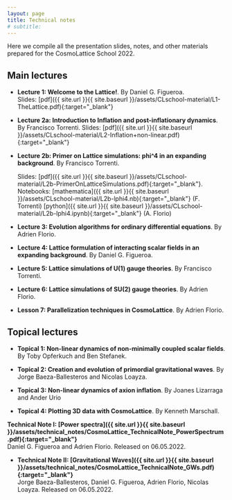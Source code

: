 ```yaml
---
layout: page
title: Technical notes
# subtitle:
---
```


Here we compile all the presentation slides, notes, and other materials prepared for the CosmoLattice School 2022.

## Main lectures

- **Lecture 1: Welcome to the Lattice!**. By Daniel G. Figueroa.<br>
   Slides: [pdf]({{ site.url }}{{ site.baseurl }}/assets/CLschool-material/L1-TheLattice.pdf){:target="_blank"}   

- **Lecture 2a: Introduction to Inflation and post-inflationary dynamics**. By Francisco Torrenti.
   Slides: [pdf]({{ site.url }}{{ site.baseurl }}/assets/CLschool-material/L2-Inflation+non-linear.pdf){:target="_blank"}   

- **Lecture 2b: Primer on Lattice simulations: phi^4 in an expanding background**. By Francisco Torrenti.
   
   Slides: [pdf]({{ site.url }}{{ site.baseurl }}/assets/CLschool-material/L2b-PrimerOnLatticeSimulations.pdf){:target="_blank"}.
   Notebooks: [mathematica]({{ site.url }}{{ site.baseurl }}/assets/CLschool-material/L2b-lphi4.nb){:target="_blank"} (F. Torrenti)
    	      [python]({{ site.url }}{{ site.baseurl }}/assets/CLschool-material/L2b-lphi4.ipynb){:target="_blank"} (A. Florio)

- **Lecture 3: Evolution algorithms for ordinary differential equations**. By Adrien Florio.

- **Lecture 4: Lattice formulation of interacting scalar fields in an expanding background**. By Daniel G. Figueroa.

- **Lecture 5: Lattice simulations of U(1) gauge theories**. By Francisco Torrenti.

- **Lecture 6: Lattice simulations of SU(2) gauge theories**. By Adrien Florio.

- **Lesson 7: Parallelization techniques in CosmoLattice**. By Adrien Florio.

## Topical lectures

- **Topical 1: Non-linear dynamics of non-minimally coupled scalar fields**. By Toby Opferkuch and Ben Stefanek.

- **Topical 2: Creation and evolution of primordial gravitational waves**. By Jorge Baeza-Ballesteros and Nicolas Loayza.

- **Topical 3: Non-linear dynamics of axion inflation**. By Joanes Lizarraga and Ander Urio

- **Topical 4: Plotting 3D data with CosmoLattice**. By Kenneth Marschall.

**Technical Note I: [Power spectra]({{ site.url }}{{ site.baseurl }}/assets/technical_notes/CosmoLattice_TechnicalNote_PowerSpectrum.pdf){:target="_blank"}**<br>
  Daniel G. Figueroa and Adrien Florio. Released on 06.05.2022.

- **Technical Note II: [Gravitational Waves]({{ site.url }}{{ site.baseurl }}/assets/technical_notes/CosmoLattice_TechnicalNote_GWs.pdf){:target="_blank"}**<br>
  Jorge Baeza-Ballesteros, Daniel G. Figueroa, Adrien Florio, Nicolas Loayza. Released on 06.05.2022.